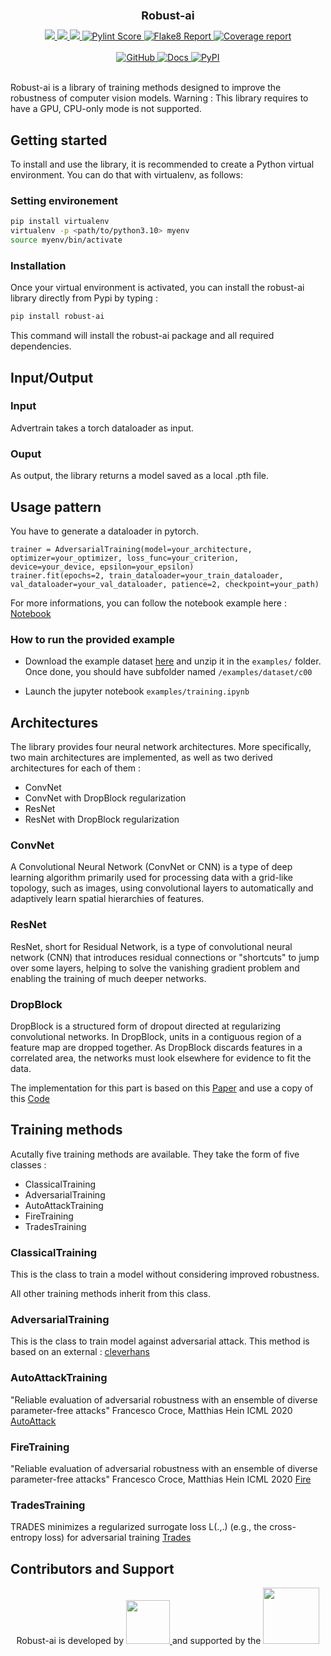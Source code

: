 <div align="center">
    <h1 style="font-size: large; font-weight: bold;">Robust-ai</h1>
</div><div align="center">
	<a href="#">
        <img src="https://img.shields.io/badge/Python-3.9%20--%203.10-blue">
    </a>
    <a href="#">
        <img src="https://img.shields.io/badge/GPU-Required-red">
    </a>
    <a href="#">
        <img src="https://img.shields.io/badge/Requires-CUDA-blue">
    </a>
    </a>
	<a href="_static/pylint/pylint.txt">
        <img src="_static/pylint/pylint.svg" alt="Pylint Score">
    </a>
    <a href="_static/flake8/index.html">
        <img src="_static/flake8/flake8.svg" alt="Flake8 Report">
    </a>
	<a href="_static/coverage/index.html">
        <img src="_static/coverage/coverage.svg" alt="Coverage report">
    </a>
</div>

<br>
<div align="center">
    <a href="https://github.com/IRT-SystemX/robust-ai">
        <img src="https://img.shields.io/badge/GitHub-Repository-181717?logo=github" alt="GitHub">
    </a>
    <a href="https://irt-systemx.github.io/robust-ai/">
        <img src="https://img.shields.io/badge/Online%20Documentation-available-0A66C2?logo=readthedocs&logoColor=white" alt="Docs">
    </a>
    <a href="https://pypi.org/project/robust-ai/">
        <img src="https://img.shields.io/pypi/v/robust-ai?color=blue&label=PyPI&logo=pypi&logoColor=white" alt="PyPI">
    </a>
</div>

<br>

Robust-ai is a library of training methods designed to improve the robustness of computer vision models.
Warning : This library requires to have a GPU, CPU-only mode is not supported.
## Getting started

To install and use the library, it is recommended to create a Python virtual environment. You can do that with virtualenv, as follows:

### Setting environement
```bash
pip install virtualenv
virtualenv -p <path/to/python3.10> myenv
source myenv/bin/activate
```
### Installation
Once your virtual environment is activated, you can install the robust-ai library directly from Pypi by typing :

```bash
pip install robust-ai
```

This command will install the robust-ai package and all required dependencies.

## Input/Output

### Input

Advertrain takes a torch dataloader as input.

### Ouput

As output, the library returns a model saved as a local .pth file.

## Usage pattern

You have to generate a dataloader in pytorch.

```
trainer = AdversarialTraining(model=your_architecture, optimizer=your_optimizer, loss_func=your_criterion, device=your_device, epsilon=your_epsilon)
trainer.fit(epochs=2, train_dataloader=your_train_dataloader, val_dataloader=your_val_dataloader, patience=2, checkpoint=your_path)
```

For more informations, you can follow the notebook example here :
[Notebook](examples/training.ipynb)

### How to run the provided example

- Download the example dataset [here](http://minio-storage.apps.confianceai-public.irtsysx.fr/ml-models/robust-ai-dataset.zip)
and unzip it in the ```examples/``` folder. Once done, you should have subfolder named ```/examples/dataset/c00``` 

- Launch the jupyter notebook ```examples/training.ipynb```

## Architectures

The library provides four neural network architectures. More specifically, two main architectures are implemented, as well as two derived architectures for each of them :

- ConvNet
- ConvNet with DropBlock regularization
- ResNet
- ResNet with DropBlock regularization

### ConvNet

A Convolutional Neural Network (ConvNet or CNN) is a type of deep learning algorithm primarily used for processing data with a grid-like topology, such as images, using convolutional layers to automatically and adaptively learn spatial hierarchies of features.

### ResNet

ResNet, short for Residual Network, is a type of convolutional neural network (CNN) that introduces residual connections or "shortcuts" to jump over some layers, helping to solve the vanishing gradient problem and enabling the training of much deeper networks.

### DropBlock

DropBlock is a structured form of dropout directed at regularizing convolutional networks. In DropBlock, units in a contiguous region of a feature map are dropped together. As DropBlock discards features in a correlated area, the networks must look elsewhere for evidence to fit the data.

The implementation for this part is based on this [Paper](https://arxiv.org/abs/1810.12890v1) and use a copy of this 
[Code](https://github.com/miguelvr/dropblock/blob/7fb8fbfcb197a4bb57dc9193bcd6f375ff683f85/dropblock/dropblock.py#L6)

## Training methods

Acutally five training methods are available. They take the form of five classes :

- ClassicalTraining
- AdversarialTraining
- AutoAttackTraining
- FireTraining
- TradesTraining

### ClassicalTraining

This is the class to train a model without considering improved robustness.

All other training methods inherit from this class.

### AdversarialTraining

This is the class to train model against adversarial attack. This method is based on an external :
[cleverhans](https://github.com/cleverhans-lab/cleverhans)

### AutoAttackTraining

"Reliable evaluation of adversarial robustness with an ensemble of diverse parameter-free attacks"
Francesco Croce, Matthias Hein
ICML 2020
[AutoAttack](https://github.com/fra31/auto-attack)

### FireTraining

"Reliable evaluation of adversarial robustness with an ensemble of diverse parameter-free attacks"
Francesco Croce, Matthias Hein
ICML 2020
[Fire](https://github.com/MarinePICOT/Adversarial-Robustness-via-Fisher-Rao-Regularization/blob/main/src/losses.py)

### TradesTraining

TRADES minimizes a regularized surrogate loss L(.,.) (e.g., the cross-entropy loss) for adversarial training
[Trades](https://github.com/yaodongyu/TRADES)

## Contributors and Support

<p align="center">
  Robust-ai is developed by  
  <a href="https://www.irt-systemx.fr/en/" title="IRT SystemX">
   <img src="https://www.irt-systemx.fr/wp-content/uploads/2013/03/system-x-logo.jpeg"  height="70">
  </a>and supported by the 
<a href="https://www.trustworthy-ai-foundation.eu/" title="European Trustworthy AI association">
<img src="https://media.licdn.com/dms/image/v2/D4E0BAQGzfvLxz3sS8Q/company-logo_200_200/B4EZfkq1KLHwAI-/0/1751888122857/european_trustworthy_ai_foundation_logo?e=1759968000&v=beta&t=L2BNgzJNtZeWxHyrU_8Ap3VhrJ_9MdZmh-75IDQIMDc"  height="90">
</a>
</p>
